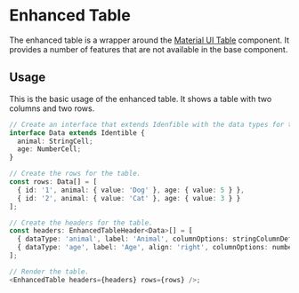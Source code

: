 # Enhanced Table

The enhanced table is a wrapper around the [Material UI Table](https://material-ui.com/components/tables/) component. It provides a number of features that are not available in the base component.

## Usage

This is the basic usage of the enhanced table. It shows a table with two columns and two rows.

```typescript
// Create an interface that extends Idenfible with the data types for the table.
interface Data extends Identible {
  animal: StringCell;
  age: NumberCell;
}

// Create the rows for the table.
const rows: Data[] = [
  { id: '1', animal: { value: 'Dog' }, age: { value: 5 } },
  { id: '2', animal: { value: 'Cat' }, age: { value: 3 } }
];

// Create the headers for the table.
const headers: EnhancedTableHeader<Data>[] = [
  { dataType: 'animal', label: 'Animal', columnOptions: stringColumnDefaults },
  { dataType: 'age', label: 'Age', align: 'right', columnOptions: numberColumnDefaults }
];

// Render the table.
<EnhancedTable headers={headers} rows={rows} />;
```
